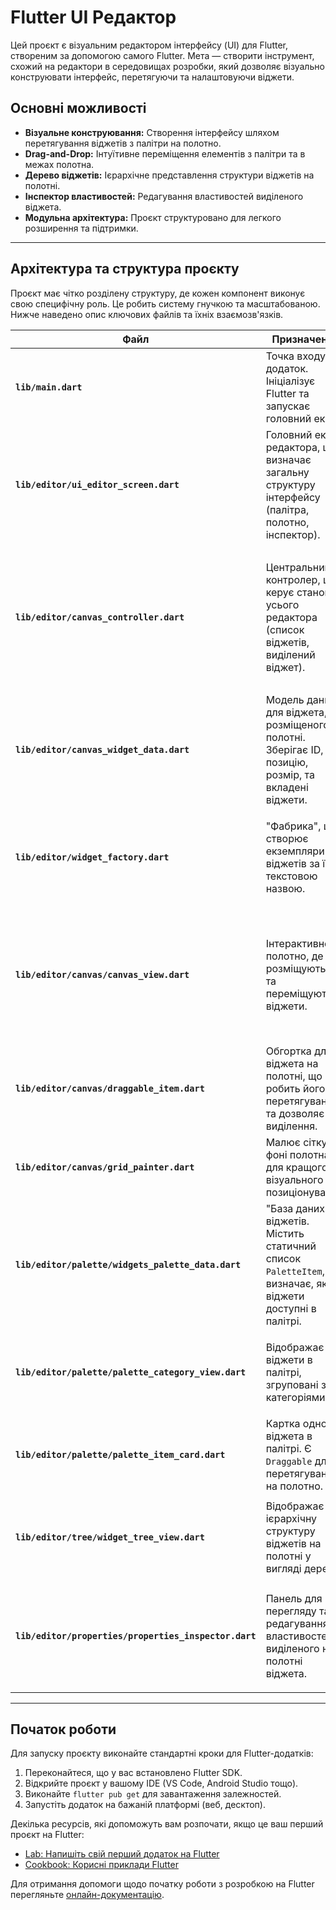 # Flutter UI Редактор

Цей проєкт є візуальним редактором інтерфейсу (UI) для Flutter, створеним за допомогою самого Flutter. Мета — створити інструмент, схожий на редактори в середовищах розробки, який дозволяє візуально конструювати інтерфейс, перетягуючи та налаштовуючи віджети.

## Основні можливості

*   **Візуальне конструювання:** Створення інтерфейсу шляхом перетягування віджетів з палітри на полотно.
*   **Drag-and-Drop:** Інтуїтивне переміщення елементів з палітри та в межах полотна.
*   **Дерево віджетів:** Ієрархічне представлення структури віджетів на полотні.
*   **Інспектор властивостей:** Редагування властивостей виділеного віджета.
*   **Модульна архітектура:** Проєкт структуровано для легкого розширення та підтримки.

---

## Архітектура та структура проєкту

Проєкт має чітко розділену структуру, де кожен компонент виконує свою специфічну роль. Це робить систему гнучкою та масштабованою. Нижче наведено опис ключових файлів та їхніх взаємозв'язків.

| Файл                                        | Призначення                                                                                                 | Зв'язки та залежності                                                                                                                                                                                                                                 |
| ------------------------------------------- | ----------------------------------------------------------------------------------------------------------- | ------------------------------------------------------------------------------------------------------------------------------------------------------------------------------------------------------------------------------------------------------ |
| **`lib/main.dart`**                         | Точка входу в додаток. Ініціалізує Flutter та запускає головний екран.                                         | <ul><li>Запускає: `UiEditorScreen`.</li></ul>                                                                                                                                                                                                          |
| **`lib/editor/ui_editor_screen.dart`**      | Головний екран редактора, що визначає загальну структуру інтерфейсу (палітра, полотно, інспектор).             | <ul><li>Використовує: `CanvasController`.</li><li>Збирає разом: `PaletteCategoryView`, `WidgetTreeView`, `CanvasView`, `PropertiesInspector`.</li></ul>                                                                                                   |
| **`lib/editor/canvas_controller.dart`**     | Центральний контролер, що керує станом усього редактора (список віджетів, виділений віджет).                   | <ul><li>Керує: `CanvasWidgetData`.</li><li>Взаємодіє з: `UiEditorScreen`, `CanvasView`, `WidgetTreeView`, `PropertiesInspector`.</li><li>Використовує `ChangeNotifier` для сповіщення слухачів про зміни.</li></ul>                               |
| **`lib/editor/canvas_widget_data.dart`**    | Модель даних для віджета, розміщеного на полотні. Зберігає ID, позицію, розмір, та вкладені віджети.              | <ul><li>Використовується в: `CanvasController`, `CanvasView`, `WidgetTreeView`, `DraggableItem`.</li></ul>                                                                                                                                               |
| **`lib/editor/widget_factory.dart`**        | "Фабрика", що створює екземпляри віджетів за їх текстовою назвою.                                            | <ul><li>Використовується в: `CanvasView` (для створення віджетів при перетягуванні), `PaletteItemCard` (для `feedback`).</li></ul>                                                                                                                         |
| **`lib/editor/canvas/canvas_view.dart`**    | Інтерактивне полотно, де розміщуються та переміщуються віджети.                                              | <ul><li>Є `DragTarget` для `PaletteItem`.</li><li>Використовує: `DraggableItem` для відображення віджетів, `GridPainter` для фону.</li><li>Взаємодіє з `CanvasController` для оновлення стану.</li></ul>                                      |
| **`lib/editor/canvas/draggable_item.dart`** | Обгортка для віджета на полотні, що робить його перетягуваним та дозволяє виділення.                          | <ul><li>Відображає: `CanvasWidgetData`.</li><li>Взаємодіє з `CanvasView` для оновлення позиції.</li></ul>                                                                                                                                                   |
| **`lib/editor/canvas/grid_painter.dart`**   | Малює сітку на фоні полотна для кращого візуального позиціонування.                                           | <ul><li>Використовується в: `CanvasView`.</li></ul>                                                                                                                                                                                                     |
| **`lib/editor/palette/widgets_palette_data.dart`** | "База даних" віджетів. Містить статичний список `PaletteItem`, що визначає, які віджети доступні в палітрі. | <ul><li>Визначає модель `PaletteItem`.</li><li>Використовується в: `PaletteCategoryView` для побудови списку.</li></ul>                                                                                                                                 |
| **`lib/editor/palette/palette_category_view.dart`** | Відображає віджети в палітрі, згруповані за категоріями.                                                   | <ul><li>Читає дані з `widgets_palette_data.dart`.</li><li>Використовує: `PaletteItemCard` для кожного елемента.</li></ul>                                                                                                                                  |
| **`lib/editor/palette/palette_item_card.dart`** | Картка одного віджета в палітрі. Є `Draggable` для перетягування на полотно.                                  | <ul><li>Представляє: `PaletteItem`.</li><li>Перетягується на `CanvasView`.</li></ul>                                                                                                                                                                        |
| **`lib/editor/tree/widget_tree_view.dart`** | Відображає ієрархічну структуру віджетів на полотні у вигляді дерева.                                        | <ul><li>Слухає зміни в `CanvasController`.</li><li>Дозволяє виділяти віджети, клікаючи по елементах дерева.</li></ul>                                                                                                                                  |
| **`lib/editor/properties/properties_inspector.dart`** | Панель для перегляду та редагування властивостей виділеного на полотні віджета.                          | <ul><li>Слухає зміни в `CanvasController` для отримання виділеного віджета.</li><li>Дозволяє змінювати атрибути `CanvasWidgetData`.</li></ul>                                                                                                    |

---

## Початок роботи

Для запуску проєкту виконайте стандартні кроки для Flutter-додатків:

1.  Переконайтеся, що у вас встановлено Flutter SDK.
2.  Відкрийте проєкт у вашому IDE (VS Code, Android Studio тощо).
3.  Виконайте `flutter pub get` для завантаження залежностей.
4.  Запустіть додаток на бажаній платформі (веб, десктоп).

Декілька ресурсів, які допоможуть вам розпочати, якщо це ваш перший проєкт на Flutter:

-   [Lab: Напишіть свій перший додаток на Flutter](https://docs.flutter.dev/get-started/codelab)
-   [Cookbook: Корисні приклади Flutter](https://docs.flutter.dev/cookbook)

Для отримання допомоги щодо початку роботи з розробкою на Flutter перегляньте [онлайн-документацію](https://docs.flutter.dev/).
